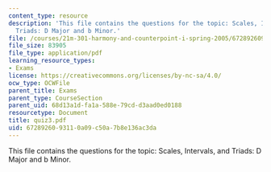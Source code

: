 ```yaml
---
content_type: resource
description: 'This file contains the questions for the topic: Scales, Intervals, and
  Triads: D Major and b Minor.'
file: /courses/21m-301-harmony-and-counterpoint-i-spring-2005/6728926093110a09c50a7b8e136ac3da_quiz3.pdf
file_size: 83905
file_type: application/pdf
learning_resource_types:
- Exams
license: https://creativecommons.org/licenses/by-nc-sa/4.0/
ocw_type: OCWFile
parent_title: Exams
parent_type: CourseSection
parent_uid: 68d13a1d-fa1a-588e-79cd-d3aad0ed0188
resourcetype: Document
title: quiz3.pdf
uid: 67289260-9311-0a09-c50a-7b8e136ac3da
---
```

This file contains the questions for the topic: Scales, Intervals, and Triads: D Major and b Minor.